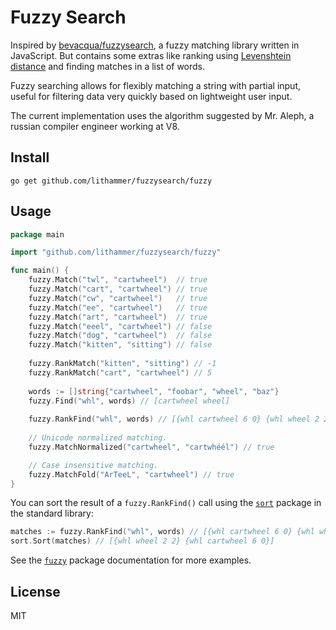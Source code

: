 # Fuzzy Search

Inspired by [bevacqua/fuzzysearch][1], a fuzzy matching library written in
JavaScript. But contains some extras like ranking using [Levenshtein
distance][2] and finding matches in a list of words.

Fuzzy searching allows for flexibly matching a string with partial input,
useful for filtering data very quickly based on lightweight user input.

The current implementation uses the algorithm suggested by Mr. Aleph, a russian
compiler engineer working at V8.

## Install

```
go get github.com/lithammer/fuzzysearch/fuzzy
```

## Usage

```go
package main

import "github.com/lithammer/fuzzysearch/fuzzy"

func main() {
	fuzzy.Match("twl", "cartwheel")  // true
	fuzzy.Match("cart", "cartwheel") // true
	fuzzy.Match("cw", "cartwheel")   // true
	fuzzy.Match("ee", "cartwheel")   // true
	fuzzy.Match("art", "cartwheel")  // true
	fuzzy.Match("eeel", "cartwheel") // false
	fuzzy.Match("dog", "cartwheel")  // false
	fuzzy.Match("kitten", "sitting") // false
	
	fuzzy.RankMatch("kitten", "sitting") // -1
	fuzzy.RankMatch("cart", "cartwheel") // 5
	
	words := []string{"cartwheel", "foobar", "wheel", "baz"}
	fuzzy.Find("whl", words) // [cartwheel wheel]
	
	fuzzy.RankFind("whl", words) // [{whl cartwheel 6 0} {whl wheel 2 2}]
	
	// Unicode normalized matching.
	fuzzy.MatchNormalized("cartwheel", "cartwhéél") // true

	// Case insensitive matching.
	fuzzy.MatchFold("ArTeeL", "cartwheel") // true
}
```

You can sort the result of a `fuzzy.RankFind()` call using the [`sort`][3]
package in the standard library:

```go
matches := fuzzy.RankFind("whl", words) // [{whl cartwheel 6 0} {whl wheel 2 2}]
sort.Sort(matches) // [{whl wheel 2 2} {whl cartwheel 6 0}]
```

See the [`fuzzy`][4] package documentation for more examples.

## License

MIT

[1]: https://github.com/bevacqua/fuzzysearch
[2]: http://en.wikipedia.org/wiki/Levenshtein_distance
[3]: https://golang.org/pkg/sort/
[4]: https://pkg.go.dev/github.com/lithammer/fuzzysearch/fuzzy
